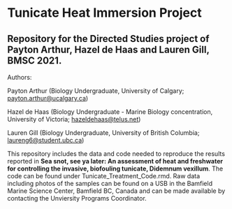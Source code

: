 # Tunicate Heat Immersion Project
## Repository for the Directed Studies project of Payton Arthur, Hazel de Haas and Lauren Gill, BMSC 2021.

Authors:

Payton Arthur (Biology Undergraduate, University of Calgary; payton.arthur@ucalgary.ca)

Hazel de Haas (Biology Undergraduate - Marine Biology concentration, University of Victoria; hazeldehaas@telus.net)

Lauren Gill (Biology Undergraduate, University of British Columbia; laureng6@student.ubc.ca)

This repository includes the data and code needed to reproduce the results reported in __Sea snot, see ya later: An assessment of heat and freshwater for controlling the invasive, biofouling tunicate, Didemnum vexillum__.  The code can be found under Tunicate_Treatment_Code.rmd.  Raw data including photos of the samples can be found on a USB in the Bamfield Marine Science Center, Bamfield BC, Canada and can be made available by contacting the Unviersity Programs Coordinator. 

